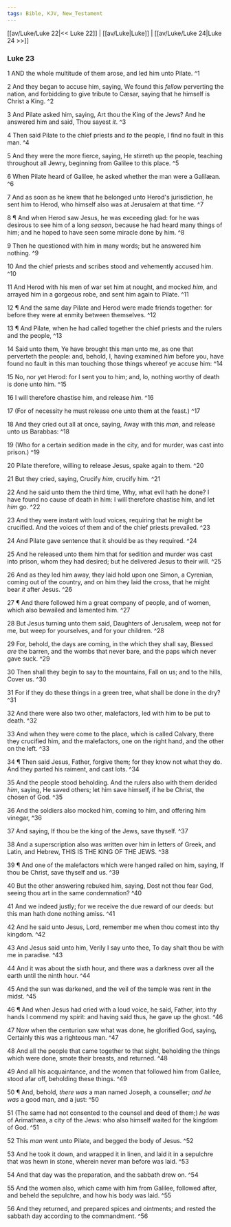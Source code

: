```yaml
---
tags: Bible, KJV, New_Testament
---
```


[[av/Luke/Luke 22|<< Luke 22]] | [[av/Luke|Luke]] | [[av/Luke/Luke 24|Luke 24 >>]]

### Luke 23

1 AND the whole multitude of them arose, and led him unto Pilate. ^1

2 And they began to accuse him, saying, We found this _fellow_ perverting the nation, and forbidding to give tribute to Cæsar, saying that he himself is Christ a King. ^2

3 And Pilate asked him, saying, Art thou the King of the Jews? And he answered him and said, Thou sayest _it_. ^3

4 Then said Pilate to the chief priests and _to_ the people, I find no fault in this man. ^4

5 And they were the more fierce, saying, He stirreth up the people, teaching throughout all Jewry, beginning from Galilee to this place. ^5

6 When Pilate heard of Galilee, he asked whether the man were a Galilæan. ^6

7 And as soon as he knew that he belonged unto Herod's jurisdiction, he sent him to Herod, who himself also was at Jerusalem at that time. ^7

8 ¶ And when Herod saw Jesus, he was exceeding glad: for he was desirous to see him of a long _season_, because he had heard many things of him; and he hoped to have seen some miracle done by him. ^8

9 Then he questioned with him in many words; but he answered him nothing. ^9

10 And the chief priests and scribes stood and vehemently accused him. ^10

11 And Herod with his men of war set him at nought, and mocked _him_, and arrayed him in a gorgeous robe, and sent him again to Pilate. ^11

12 ¶ And the same day Pilate and Herod were made friends together: for before they were at enmity between themselves. ^12

13 ¶ And Pilate, when he had called together the chief priests and the rulers and the people, ^13

14 Said unto them, Ye have brought this man unto me, as one that perverteth the people: and, behold, I, having examined _him_ before you, have found no fault in this man touching those things whereof ye accuse him: ^14

15 No, nor yet Herod: for I sent you to him; and, lo, nothing worthy of death is done unto him. ^15

16 I will therefore chastise him, and release _him_. ^16

17 (For of necessity he must release one unto them at the feast.) ^17

18 And they cried out all at once, saying, Away with this _man_, and release unto us Barabbas: ^18

19 (Who for a certain sedition made in the city, and for murder, was cast into prison.) ^19

20 Pilate therefore, willing to release Jesus, spake again to them. ^20

21 But they cried, saying, Crucify _him_, crucify him. ^21

22 And he said unto them the third time, Why, what evil hath he done? I have found no cause of death in him: I will therefore chastise him, and let _him_ go. ^22

23 And they were instant with loud voices, requiring that he might be crucified. And the voices of them and of the chief priests prevailed. ^23

24 And Pilate gave sentence that it should be as they required. ^24

25 And he released unto them him that for sedition and murder was cast into prison, whom they had desired; but he delivered Jesus to their will. ^25

26 And as they led him away, they laid hold upon one Simon, a Cyrenian, coming out of the country, and on him they laid the cross, that he might bear _it_ after Jesus. ^26

27 ¶ And there followed him a great company of people, and of women, which also bewailed and lamented him. ^27

28 But Jesus turning unto them said, Daughters of Jerusalem, weep not for me, but weep for yourselves, and for your children. ^28

29 For, behold, the days are coming, in the which they shall say, Blessed _are_ the barren, and the wombs that never bare, and the paps which never gave suck. ^29

30 Then shall they begin to say to the mountains, Fall on us; and to the hills, Cover us. ^30

31 For if they do these things in a green tree, what shall be done in the dry? ^31

32 And there were also two other, malefactors, led with him to be put to death. ^32

33 And when they were come to the place, which is called Calvary, there they crucified him, and the malefactors, one on the right hand, and the other on the left. ^33

34 ¶ Then said Jesus, Father, forgive them; for they know not what they do. And they parted his raiment, and cast lots. ^34

35 And the people stood beholding. And the rulers also with them derided _him_, saying, He saved others; let him save himself, if he be Christ, the chosen of God. ^35

36 And the soldiers also mocked him, coming to him, and offering him vinegar, ^36

37 And saying, If thou be the king of the Jews, save thyself. ^37

38 And a superscription also was written over him in letters of Greek, and Latin, and Hebrew, THIS IS THE KING OF THE JEWS. ^38

39 ¶ And one of the malefactors which were hanged railed on him, saying, If thou be Christ, save thyself and us. ^39

40 But the other answering rebuked him, saying, Dost not thou fear God, seeing thou art in the same condemnation? ^40

41 And we indeed justly; for we receive the due reward of our deeds: but this man hath done nothing amiss. ^41

42 And he said unto Jesus, Lord, remember me when thou comest into thy kingdom. ^42

43 And Jesus said unto him, Verily I say unto thee, To day shalt thou be with me in paradise. ^43

44 And it was about the sixth hour, and there was a darkness over all the earth until the ninth hour. ^44

45 And the sun was darkened, and the veil of the temple was rent in the midst. ^45

46 ¶ And when Jesus had cried with a loud voice, he said, Father, into thy hands I commend my spirit: and having said thus, he gave up the ghost. ^46

47 Now when the centurion saw what was done, he glorified God, saying, Certainly this was a righteous man. ^47

48 And all the people that came together to that sight, beholding the things which were done, smote their breasts, and returned. ^48

49 And all his acquaintance, and the women that followed him from Galilee, stood afar off, beholding these things. ^49

50 ¶ And, behold, _there_ _was_ a man named Joseph, a counseller; _and_ _he_ _was_ a good man, and a just: ^50

51 (The same had not consented to the counsel and deed of them;) _he_ _was_ of Arimathæa, a city of the Jews: who also himself waited for the kingdom of God. ^51

52 This _man_ went unto Pilate, and begged the body of Jesus. ^52

53 And he took it down, and wrapped it in linen, and laid it in a sepulchre that was hewn in stone, wherein never man before was laid. ^53

54 And that day was the preparation, and the sabbath drew on. ^54

55 And the women also, which came with him from Galilee, followed after, and beheld the sepulchre, and how his body was laid. ^55

56 And they returned, and prepared spices and ointments; and rested the sabbath day according to the commandment. ^56

